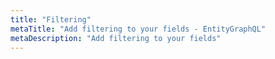```yaml
---
title: "Filtering"
metaTitle: "Add filtering to your fields - EntityGraphQL"
metaDescription: "Add filtering to your fields"
---
```


